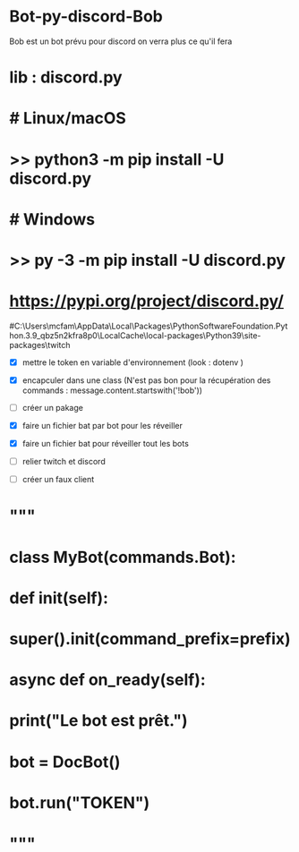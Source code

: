 # Bot-py-discord-Bob
 Bob est un bot prévu pour discord on verra plus ce qu'il fera

# lib : discord.py
# # Linux/macOS
# >> python3 -m pip install -U discord.py
# # Windows
# >> py -3 -m pip install -U discord.py
# https://pypi.org/project/discord.py/

#C:\Users\mcfam\AppData\Local\Packages\PythonSoftwareFoundation.Python.3.9_qbz5n2kfra8p0\LocalCache\local-packages\Python39\site-packages\twitch

- [x] mettre le token en variable d'environnement (look : dotenv )
- [x] encapculer dans une class (N'est pas bon pour la récupération des commands : message.content.startswith('!bob'))
- [ ] créer un pakage
- [x] faire un fichier bat par bot pour les réveiller 
- [x] faire un fichier bat pour réveiller tout les bots
- [ ] relier twitch et discord
- [ ] créer un faux client 


# """
# class MyBot(commands.Bot):
#     def __init__(self):
#         super().__init__(command_prefix=prefix)

#     async def on_ready(self):
#         print("Le bot est prêt.")


# bot = DocBot()
# bot.run("TOKEN")
# """